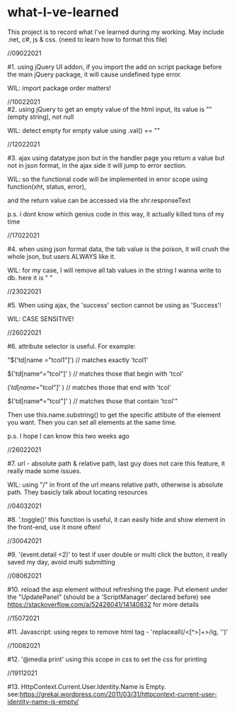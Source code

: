 # what-I-ve-learned
This project is to record what I've learned during my working. May include .net, c#, js & css. (need to learn how to format this file)

//09022021

#1. using jQuery UI addon, if you import the add on script package before the main jQuery package, it will cause undefined type error.

   WIL: import package order matters!
   
//10022021   
#2. using jQuery to get an empty value of the html input, its value is ""(empty string), not null

   WIL: detect empty for empty value using .val() == ""
   
//12022021

#3. ajax using datatype json but in the handler page you return a value but not in json format, in the ajax side it will jump to error section. 

   WIL: so the functional code will be implemented in error scope using function(xht, status, error), 
   
   and the return value can be accessed via the xhr.responseText  
   
   p.s. i dont know which genius code in this way, it actually killed tons of my time
   
//17022021 

#4. when using json format data, the tab value is the poison, it will crush the whole json, but users ALWAYS like it.

   WIL: for my case, I will remove all tab values in the string I wanna write to db. here it is "	"
   
//23022021

#5. When using ajax, the 'success' section cannot be using as 'Success'!
   
   WIL: CASE SENSITIVE!

//26022021 

#6. attribute selector is useful. For example: 

   "$('td[name ="tcol1"]')   // matches exactly 'tcol1'
   
   $('td[name^="tcol"]' )   // matches those that begin with 'tcol'
   
   $('td[name$="tcol"]' )   // matches those that end with 'tcol'
   
   $('td[name*="tcol"]' )   // matches those that contain 'tcol'"

   Then use this.name.substring() to get the specific attibute of the element you want. Then you can set all elements at the same time.
 
   p.s. I hope I can know this two weeks ago
   
//26022021

#7. url - absolute path & relative path, last guy does not care this feature, it really made some issues.

   WIL: using "/" in front of the url means relative path, otherwise is absolute path. They basicly talk about locating resources
   
//04032021

#8. '.toggle()' this function is useful, it can easily hide and show element in the front-end, use it more often!

//30042021

#9. '(event.detail <2)' to test if user double or multi click the button, it really saved my day, avoid multi submitting

//08062021 

#10. reload the asp element without refreshing the page. Put element under the "UpdatePanel" (should be a 'ScriptManager' declared before)
     see https://stackoverflow.com/a/52426041/14140832 for more details

//15072021

#11. Javascript: using regex to remove html tag - 'replaceall(/<[^>]+>/ig, '')'

//10082021 

#12. '@media print' using this scope in css to set the css for printing 

//19112021

#13. HttpContext.Current.User.Identity.Name is Empty. see:https://grekai.wordpress.com/2011/03/31/httpcontext-current-user-identity-name-is-empty/
